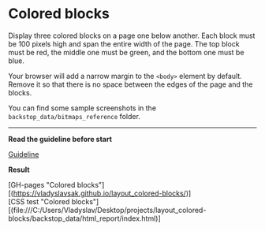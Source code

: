 # Colored blocks

Display three colored blocks on a page one below another. Each block
must be 100 pixels high and span the entire width of the page.
The top block must be red, the middle one must be green, and the bottom one
must be blue.

Your browser will add a narrow margin to the `<body>` element by default. Remove
it so that there is no space between the edges of the page and the blocks.

You can find some sample screenshots in the `backstop_data/bitmaps_reference` folder.

---
**Read the guideline before start**

[Guideline](https://mate-academy.github.io/layout_task-guideline/)

**Result**

[GH-pages "Colored blocks"][(https://vladyslavsak.github.io/layout_colored-blocks/)] <br>
[CSS test "Colored blocks"][(file:///C:/Users/Vladyslav/Desktop/projects/layout_colored-blocks/backstop_data/html_report/index.html)]
